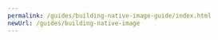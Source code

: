 ```yaml
---
permalink: /guides/building-native-image-guide/index.html
newUrl: /guides/building-native-image
---
```

